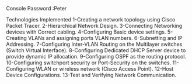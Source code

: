 Console Password :Peter

Technologies Implemented
1-Creating a network topology using Cisco Packet Tracer.
2-Hierarchical Network Design.
3-Connecting Networking devices with Correct cabling.
4-Configuring Basic device settings.
5-Creating VLANs and assigning ports VLAN numbers.
6-Subnetting and IP Addressing.
7-Configuring Inter-VLAN Routing on the Multilayer switches (Switch Virtual Interface).
8-Configuring Dedicated DHCP Server device to provide dynamic IP allocation.
9-Configuring OSPF as the routing protocol.
10-Configuring switchport security or Port-Security on the switches.
11-Configuring WLAN or wireless network (Cisco Access Point).
12-Host Device Configurations.
13-Test and Verifying Network Communication.

